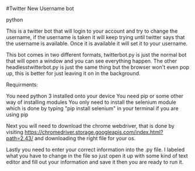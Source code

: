 #Twitter New Username bot


python

This is a twitter bot that will login to your account
and try to change the username, if the username is taken it 
will keep trying until twitter says that the username is 
available. Once it is available it will set it to your username.

This bot comes in two different formats, twitterbot.py is just
the normal bot that will open a window and you can see everything 
happen. The other headlesstwitterbot.py is just the same thing but
the browser won't even pop up, this is better for just leaving it
on in the background.

Requirments:

You need python 3 installed onto your device
You need pip or some other way of installing
modules
You only need to install the selenium module which is done by
typing "pip install selenium" in your terminal if you are using
pip

Next you will need to download the chrome webdriver, that
is done by visiting
https://chromedriver.storage.googleapis.com/index.html?path=2.43/
and downloading the right file for your os.

Lastly you need to enter your correct information into the .py file.
I labeled what you have to change in the file so just open it up 
with some kind of text editor and fill out your information and save
it then you are ready to run it.

